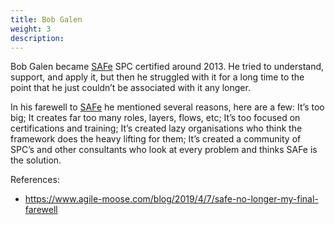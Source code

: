 ```yaml
---
title: Bob Galen
weight: 3
description: 
---
```


Bob Galen became [SAFe](https://www.scaledagileframework.com/) SPC certified around 2013. He tried to understand, support, and apply it, but then he struggled with it for a long time to the point that he just couldn’t be associated with it any longer.

In his farewell to [SAFe](https://www.scaledagileframework.com/) he mentioned several reasons, here are a few: It’s too big; It creates far too many roles, layers, flows, etc; It’s too focused on certifications and training; It’s created lazy organisations who think the framework does the heavy lifting for them; It’s created a community of SPC’s and other consultants who look at every problem and thinks SAFe is the solution.

References: 
- https://www.agile-moose.com/blog/2019/4/7/safe-no-longer-my-final-farewell 
